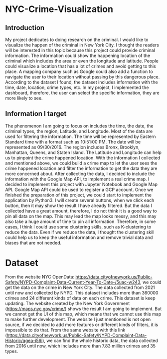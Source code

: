 # NYC-Crime-Visualization
## Introduction  
My project dedicates to doing research on the criminal. I would like to visualize the happen of the criminal in New York City.
I thought the readers will be interested in this topic because this project could provide criminal information. The information could show the happening location of the criminal which includes the area or even the longitude and latitude. People could visualize a location that has a lot of crimes and avoid getting to this place. A mapping company such as Google could also add a function to navigate the user to their location without passing by this dangerous place.
According to the dataset I found, the dataset includes information with the time, date, location, crime types, etc.
In my project, I implemented the dashboard, therefore, the user can select the specific information, they are more likely to see.  
## Information I target
The phenomenon I am going to focus on includes the time, the date, the criminal types, the region, Latitude, and Longitude. Most of the data are used for filtering the information. The time will be represented by Eastern Standard time with a format such as 10:51:00 PM. The date will be represented as 09/30/2016. The region includes Bronx, Brooklyn, Manhattan, Queens, and Staten Island. The Latitude and Longitude can help us to pinpoint the crime happened location. With the information I collected and mentioned above, we could build a crime map to let the user sees the crime happened location and filter the information to get the data they are more concerned about. After collecting the data, I decided to include the information with the Google Map API, to implement a real crime map.
I decided to implement this project with Jupyter Notebook and Google Map API. Google Map API could be used to register a GCP account. Once we finished the preparation of this project, we could start to implement the application by Python3. I will create several buttons, when we click each button, then it may show the result I have already filtered.
But the data I collected have a great amount, therefore, I do not think it is a good way to pin all data on the map. This may lead the map looks messy, and this may also take a huge amount of time to pin all information. Therefore, in some cases, I think I could use some clustering skills, such as K-clustering to reduce the data. Even if we reduce the data, I thought the clustering skill could help us to keep the useful information and remove trivial data and biases that are not needed.  

# Dataset  
From the website NYC OpenData: https://data.cityofnewyork.us/Public-Safety/NYPD-Complaint-Data-Current-Year-To-Date-/5uac-w243, we could get the data on the crime in New York City. The data collected from 2021 until now and collected by NYPD. This dataset includes more than 360000 crimes and 24 different kinds of data on each crime. This dataset is keep updating. The website created by the New York Government (https://maps.nyc.gov/crime/) shows the result I am going to implement. But we cannot get the UI of this map, which means that we cannot use this map to make further development. The website I just mentioned is not open source, if we decided to add more features or different kinds of filters, it is impossible to do that.
From the same website with this link (https://data.cityofnewyork.us/Public-Safety/NYPD-Complaint-Data-Historic/qgea-i56i), we can find the whole historic data, the data collected from 2016 until now, which includes more than 7.83 million crimes and 35 types.  

